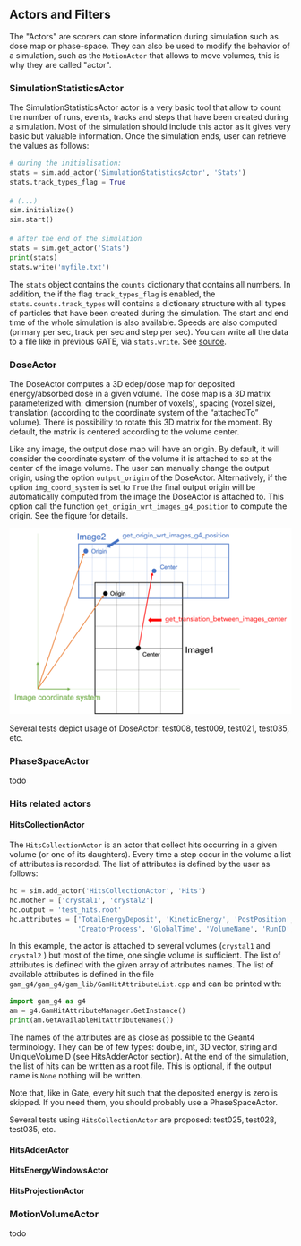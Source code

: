 ## Actors and Filters

The "Actors" are scorers can store information during simulation such as dose map or phase-space. They can also be used to modify the behavior of a simulation, such as the `MotionActor` that allows to move volumes, this is why they are called "actor".

### SimulationStatisticsActor

The SimulationStatisticsActor actor is a very basic tool that allow to count the number of runs, events, tracks and steps that have been created during a simulation. Most of the simulation should include this actor as it gives very basic but valuable information. Once the simulation ends, user can retrieve the values as follows:

```python
# during the initialisation: 
stats = sim.add_actor('SimulationStatisticsActor', 'Stats')
stats.track_types_flag = True

# (...)
sim.initialize()
sim.start()

# after the end of the simulation
stats = sim.get_actor('Stats')
print(stats)
stats.write('myfile.txt')
```

The `stats` object contains the `counts` dictionary that contains all numbers. In addition, the if the flag `track_types_flag` is enabled, the `stats.counts.track_types` will contains a dictionary structure with all types of particles that have been created during the simulation. The start and end time of the whole simulation is also available. Speeds are also computed (primary per sec, track per sec and step per sec). You can write all the data to a file like in previous GATE, via `stats.write`. See [source](https://tinyurl.com/pygate/actor/SimulationStatisticsActor/).

### DoseActor

The DoseActor computes a 3D edep/dose map for deposited energy/absorbed dose in a given volume. The dose map is a 3D matrix parameterized with: dimension (number of voxels), spacing (voxel size), translation (according to the coordinate system of the “attachedTo” volume). There is possibility to rotate this 3D matrix for the moment. By default, the matrix is centered according to the volume center.

Like any image, the output dose map will have an origin. By default, it will consider the coordinate system of the volume it is attached to so at the center of the image volume. The user can manually change the output origin, using the option `output_origin` of the DoseActor. Alternatively, if the option `img_coord_system` is set to `True` the final output origin will be automatically computed from the image the DoseActor is attached to. This option call the function `get_origin_wrt_images_g4_position` to compute the origin. See the figure for details.

![](figures/image_coord_system.png)

Several tests depict usage of DoseActor: test008, test009, test021, test035, etc.

### PhaseSpaceActor

todo

### Hits related actors

#### HitsCollectionActor

The `HitsCollectionActor` is an actor that collect hits occurring in a given volume (or one of its daughters). Every time a step occur in the volume a list of attributes is recorded. The list of attributes is defined by the user as follows:

```python
hc = sim.add_actor('HitsCollectionActor', 'Hits')
hc.mother = ['crystal1', 'crystal2']
hc.output = 'test_hits.root'
hc.attributes = ['TotalEnergyDeposit', 'KineticEnergy', 'PostPosition',
                 'CreatorProcess', 'GlobalTime', 'VolumeName', 'RunID', 'ThreadID', 'TrackID']
```

In this example, the actor is attached to several volumes (`crystal1` and `crystal2` ) but most of the time, one single volume is sufficient. The list of attributes is defined with the given array of attributes names. The list of available attributes is defined in the file `gam_g4/gam_g4/gam_lib/GamHitAttributeList.cpp` and can be printed with:

```python
import gam_g4 as g4
am = g4.GamHitAttributeManager.GetInstance()
print(am.GetAvailableHitAttributeNames())
```

The names of the attributes are as close as possible to the Geant4 terminology. They can be of few types: double, int, 3D vector, string and UniqueVolumeID (see HitsAdderActor section). At the end of the simulation, the list of hits can be written as a root file. This is optional, if the output name is `None` nothing will be written.

Note that, like in Gate, every hit such that the deposited energy is zero is skipped. If you need them, you should probably use a PhaseSpaceActor.

Several tests using `HitsCollectionActor` are proposed: test025, test028, test035, etc.

#### HitsAdderActor



#### HitsEnergyWindowsActor

#### HitsProjectionActor

### MotionVolumeActor

todo
